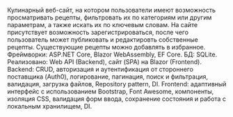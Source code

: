 Кулинарный веб-сайт, на котором пользователи имеют возможность просматривать рецепты, фильтровать их по категориям или другим параметрам, а также искать их по ключевым словам. На сайте присутствует возможность зарегистрироваться, после чего пользователь может публиковать и редактировть собственные рецепты. Существующие рецепты можно добавлять в избранное.
Фреймворки: ASP.NET Core, Blazor WebAssembly, EF Core.
БД: SQLite.
Реализовано:
Web API (Backend), сайт (SPA) на Blazor (Frontend).
Backend: CRUD, авторизация и аутентификация от стороннего поставщика (Auth0), логирование, пагинация, поиск и фильтрация, валидация, загрузка файлов, Repository pattern, DI.
Frontend: адаптивный интерфейс с использованием Bootstrap, Font Awesome, компоненты, изоляция CSS, валидация форм ввода, сохранение состояния и работа с локальным хранилищем, DI.
